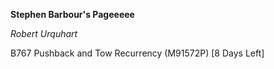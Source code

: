 **Stephen Barbour's Pageeeee**


*Robert Urquhart*

B767 Pushback and Tow Recurrency (M91572P) [8 Days Left]


